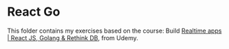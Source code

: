 # React Go

This folder contains my exercises based on the course: Build [Realtime apps | React JS, Golang & Rethink DB](https://www.udemy.com/realtime-apps-with-reactjs-golang-rethinkdb/learn/v4/t/lecture/4455166?start=0), from Udemy.
